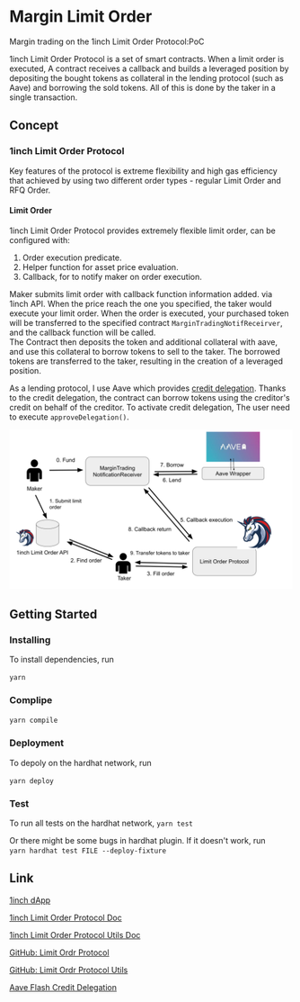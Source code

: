 # Margin Limit Order
Margin trading on the 1inch Limit Order Protocol:PoC

1inch Limit Order Protocol is a set of smart contracts. When a limit order is executed, A contract receives a callback and builds a leveraged position by depositing the bought tokens as collateral in the lending protocol (such as Aave) and borrowing the sold tokens. All of this is done by the taker in a single transaction.

## Concept

### 1inch Limit Order Protocol
Key features of the protocol is extreme flexibility and high gas efficiency that achieved by using two different order types - regular Limit Order and RFQ Order.

#### Limit Order
1inch Limit Order Protocol provides extremely flexible limit order, can be configured with:

 1. Order execution predicate.
 2. Helper function for asset price evaluation.
 3. Callback, for to notify maker on order execution.

Maker submits limit order with callback function information added. via 1inch API. When the price reach the one you specified, the taker would execute your limit order. When the order is executed, your purchased token will be transferred to the specified contract `MarginTradingNotifReceirver`, and the callback function will be called.   
The Contract then deposits the token and additional collateral with aave, and use this collateral to borrow tokens to sell to the taker. The borrowed tokens are transferred to the taker, resulting in the creation of a leveraged position. 

As a lending protocol, I use Aave which provides [credit delegation](https://docs.aave.com/developers/guides/credit-delegation). Thanks to the credit delegation, the contract can borrow tokens using the creditor's credit on behalf of the creditor. To activate credit delegation, The user need to execute `approveDelegation()`.

![Figures](./images/figures.svg)

## Getting Started 
### Installing
To install dependencies, run

`yarn`

### Complipe
`yarn compile`

### Deployment
To depoly on the hardhat network, run

`yarn deploy`

### Test
To run all tests on the hardhat network,
`yarn test`

Or there might be some bugs in hardhat plugin. If it doesn't work, run   
`yarn hardhat test FILE --deploy-fixture`

## Link
[1inch dApp](https://app.1inch.io/#/1/classic/limit-order/WETH/DAI)

[1inch Limit Order Protocol Doc](https://docs.1inch.io/limit-order-protocol/)

[1inch Limit Order Protocol Utils Doc](https://docs.1inch.io/limit-order-protocol-utils/)

[GitHub: Limit Ordr Protocol](https://github.com/1inch/limit-order-protocol/)

[GitHub: Limit Ordr Protocol Utils](https://github.com/1inch/limit-order-protocol-utils/)

[Aave Flash Credit Delegation](https://docs.aave.com/developers/the-core-protocol/lendingpool#borrow)